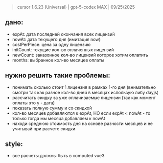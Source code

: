 > cursor 1.6.23 (Universal) | gpt-5-codex MAX | 09/25/2025

## дано:

- expAt: дата последней окончания всех лицензий
- nowAt: дата текущего дня (имитация now)
- costPerPiece: цена за одну лицензию
- initCount: текущие кол-во оплаченных лицензий
- newCount: заказонное кол-во лицензий которое хотим оплатить
- months: выбранное кол-во месяцев оплаты

## нужно решить такие проблемы:

- понимать сколько стоит 1 лицензия в рамках 1-го дня (внимательно смотри так как разное кол-во дней в месяцах использую либу dayjs)
- рассчитать скидку за уже оплачиваемые лицензии (так как момент оплаты это y - дата)
- показать полную сумму и со скидкой
- кол-во месяцев добавляются к expAt, НО если expAt < nowAt - то только тогда мы месяца добавляем к nowAt
- находи среднюю стоимость дня на основе разности месяцев и ее учитывай при расчете скидки

## style:

- все расчеты должны быть в computed vue3

